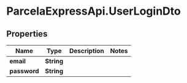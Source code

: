 # ParcelaExpressApi.UserLoginDto

## Properties

Name | Type | Description | Notes
------------ | ------------- | ------------- | -------------
**email** | **String** |  | 
**password** | **String** |  | 


